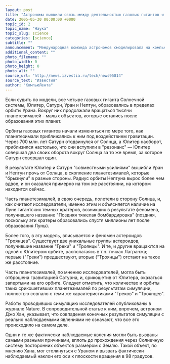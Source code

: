 ```yaml
---
layout: post
title: "Астрономы выявили связь между деятельностью газовых гигантов и кратерами на Луне"
date: 2005-05-30 00:00:00 +0000
topic_id: 2
topic_name: "Наука"
topic_slug: science
categories: [science]
subtitle: ""
announcement: "Международная команда астрономов смоделировала на компьютере процессы, которые могли происходить при зарождении Солнечной системы. В результате ученые выявили потенциальную взаимосвязь между рядом феноменов, которые казались не связанными между собой и которым не удавалось найти рационального объяснения."
additional_content: ""
photo_filename: ""
photo_width: 0
photo_height: 0
photo_alt: ""
source_url: "http://news.izvestia.ru/tech/news95814"
source_text: "Известия"
author: "КомпьюЛента"
---
```

Если судить по модели, все четыре газовых гиганта Солнечной системы, Юпитер, Сатурн, Уран и Нептун, образовались в пределах орбиты Урана. Вокруг них продолжали вращаться тысячи планетезималей - малых объектов, которые остались после образования этих планет.

Орбиты газовых гигантов начали изменяться по мере того, как планетезимали приближались к ним под воздействием гравитации. Через 700 млн. лет Сатурн отодвинулся от Солнца, а Юпитер наоборот, приблизился настолько, что они вступили в "резонанс" &mdash; Юпитер совершал два своих оборота вокруг Солнца за то же время, за которое Сатурн совершал один.

В результате Юпитер и Сатурн "совместными усилиями" вышибли Уран и Нептун прочь от Солнца, в скопление планетезималей, которые "брызнули" в разные стороны. Радиус орбиты Нептуна вырос более чем вдвое, и он оказался примерно на том же расстоянии, на котором находится сейчас.

Часть планетезималей, в свою очередь, полетели в сторону Солнца, и, как считают исследователи, именно этим и объясняется наличие на Луне гигантских темных кратеров, возникших в результате феномена, получившего название "Поздняя тяжелая бомбардировка" (поздняя, поскольку эти кратеры образовались спустя миллионы лет после образования Луны).

Более того, в эту модель, вписывается и феномен астероидов "Троянцев". Существует две уникальные группы астероидов, получившие название "Греки" и "Троянцы". И те, и другие вращаются на одной с Юпитером орбите, располагаясь в т.н. точках Лагранжа; первые ("Греки") предшествуют, вторые ("Троянцы") отстают на такое же расстояние.

Часть планетезималей, по мнению исследователей, могла быть отброшена гравитацией Сатурна, и, срикошетив от Юпитера, оказаться запертыми на его орбите. Следует отметить, что количество и орбиты таких срикошетивших планетезималей по результатам симуляции, полностью совпало с теми же характеристиками "Греков" и "Троянцев".

Работы проводивших симуляцию исследователей опубликованы в журнале Nature. В сопроводительной статье к ним, впрочем, астроном Джо Хан, указывает, что совпадения конечных результатов симуляции с реально наблюдаемыми явлениями не означают, что все это происходило на самом деле.

Одни и те же фактически наблюдаемые явления могли быть вызваны самыми разными причинами, вплоть до прохождения через Солнечную систему посторонних объектов размером с Землю. Такой объект, по мнению Хана, мог столкнуться с Ураном и вызвать фактически наблюдаемый наклон его оси к плоскости вращения в 98 градусов.
